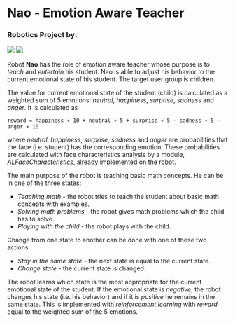# Nao - Emotion Aware Teacher

### Robotics Project by:
[![](https://avatars2.githubusercontent.com/u/18077884?v=4&s=150)](https://github.com/mtoshevska "Martina Toshevska") [![](https://avatars1.githubusercontent.com/u/17936312?s=150&v=4)](https://github.com/frosinastojanovska "Frosina Stojanovska") 

Robot **Nao** has the role of emotion aware teacher whose purpose is to *teach* and *entertain* his student. Nao is able to adjust his behavior to the current emotional state of his student. The target user group is children.

The value for current emotional state of the student (child) is calculated as a weighted sum of 5 emotions: *neutral*, *happiness*, *surprise*, *sadness* and *anger*. It is calculated as

`reward = happiness ∗ 10 + neutral ∗ 5 + surprise ∗ 5 − sadness ∗ 5 − anger ∗ 10`

where *neutral*, *happiness*, *surprise*, *sadness* and *anger* are probabilities that the face (i.e. student) has the corresponding emotion. These probabilities are calculated with face characteristics analysis by a module, *ALFaceCharacteristics*, already implemented on the robot.

The main purpose of the robot is teaching basic math concepts. He can be in one of the three states:
* *Teaching math* - the robot tries to teach the student about basic math concepts with examples.
* *Solving math problems* - the robot gives math problems which the child has to solve.
* *Playing with the child* - the robot plays with the child.

Change from one state to another can be done with one of these two actions:
* *Stay in the same state* - the next state is equal to the current state.
* *Change state* - the current state is changed.

The robot learns which state is the most appropriate for the current emotional state of the student. If the emotional state is *negative*, the robot changes his state (i.e. his behavior) and if it is *positive* he remains in the same state. This is implemented with *reinforcement learning* with *reward* equal to the weighted sum of the 5 emotions.
